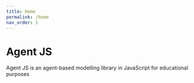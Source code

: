```yaml
---
title: Home
permalink: /home
nav_order: 1
---
```


# Agent JS

Agent JS is an agent-based modelling library in JavaScript for educational purposes